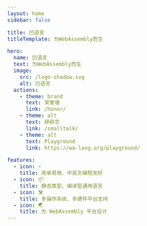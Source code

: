 ```yaml
---
layout: home
sidebar: false

title: 凹语言
titleTemplate: 为WebAssembly而生

hero:
  name: 凹语言
  text: 为WebAssembly而生
  image:
    src: /logo-shadow.svg
    alt: 凹语言
  actions:
    - theme: brand
      text: 荣誉墙
      link: /honor/
    - theme: alt
      text: 碎碎念
      link: /smalltalk/
    - theme: alt
      text: Playground
      link: https://wa-lang.org/playground/

features:
  - icon: ⚡️
    title: 简单易用、中英文编程友好
  - icon: 📦
    title: 静态类型、编译型通用语言
  - icon: 🛠️
    title: 多操作系统、多硬件平台支持
  - icon: 🌏
    title: 为 WebAssembly 平台设计
---
```

